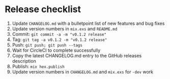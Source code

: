 <!--
  SPDX-License-Identifier: CC-BY-4.0
  SPDX-FileCopyrightText: 2018 Frank Hunleth
-->

# Release checklist

  1. Update `CHANGELOG.md` with a bulletpoint list of new features and bug fixes
  2. Update version numbers in `mix.exs` and `README.md`
3. Commit: `git commit -a -m "v0.1.2 release"`
4. Tag: `git tag -a v0.1.2 -m "v0.1.2 release"`
5. Push: `git push; git push --tags`
6. Wait for CircleCI to complete successfully
7. Copy the latest CHANGELOG.md entry to the GitHub releases description
8. Publish: `mix hex.publish`
9. Update version numbers in `CHANGELOG.md` and `mix.exs` for `-dev` work
